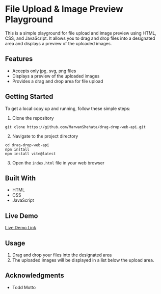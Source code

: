 # File Upload & Image Preview Playground

This is a simple playground for file upload and image preview using HTML, CSS, and JavaScript. It allows you to drag and drop files into a designated area and displays a preview of the uploaded images.

## Features

- Accepts only jpg, svg, png files
- Displays a preview of the uploaded images
- Provides a drag and drop area for file upload

## Getting Started

To get a local copy up and running, follow these simple steps:

1. Clone the repository
```
git clone https://github.com/MarwanShehata/drag-drop-web-api.git
```
2. Navigate to the project directory
```
cd drag-drop-web-api
npm install
npm install vite@latest
```

3. Open the `index.html` file in your web browser

## Built With

- HTML
- CSS
- JavaScript

## Live Demo

[Live Demo Link](https://codepen.io/MarwanShehata/pen/RwOjKaw)

## Usage

1. Drag and drop your files into the designated area
2. The uploaded images will be displayed in a list below the upload area.

## Acknowledgments

-  Todd Motto